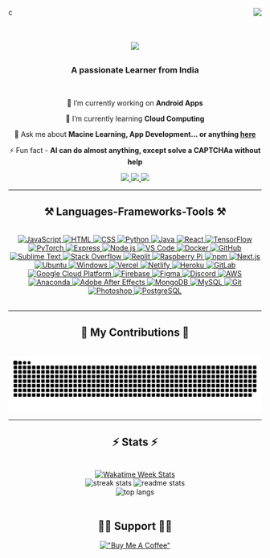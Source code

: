 c<img align="right" src="https://visitor-badge.laobi.icu/badge?page_id=shr33-gaikar.shr33-gaikar" />

<h1 align="center">
    <img src="https://readme-typing-svg.herokuapp.com/?font=Righteous&size=35&center=true&vCenter=true&width=500&height=70&duration=4000&lines=Hi+There!+👋;+I'm+Shrikar+Gaikar!;" />
</h1>  

<h3 align="center">A passionate Learner from India</h3>

<br/>

<div align="center">
 
 🔭 I’m currently working on **Android Apps**
 
 🌱 I’m currently learning **Cloud Computing**

💬 Ask me about **Macine Learning, App Development... or anything [here](https://github.com/shr33-gaikar/shr33-gaikar/issues)**

⚡ Fun fact - **AI can do almost anything, except solve a CAPTCHAa without help**

 </div>
 
<div align="center"> 
  <a href="mailto:shreekarg30@gmail.com">
    <img src="https://img.shields.io/badge/Gmail-333333?style=for-the-badge&logo=gmail&logoColor=red" />
  </a>
  <a href="https://linkedin.com/in/shrikar-gaikar" target="_blank">
    <img src="https://img.shields.io/badge/LinkedIn-0077B5?style=for-the-badge&logo=linkedin&logoColor=white" target="_blank" />
  </a>
  <a href="https://shr33-gaikar.github.io/portfolio" target="_blank">
     <img src="https://img.shields.io/badge/Portfolio-FF5722?style=for-the-badge&logo=todoist&logoColor=white" target="_blank" /> 
  </a>
</div>

 <hr/>
 
<h2 align="center">⚒️ Languages-Frameworks-Tools ⚒️</h2>
<br/>
<div align="center">
<a href="https://developer.mozilla.org/en-US/docs/Web/JavaScript">
  <img src="https://skillicons.dev/icons?i=js&theme=dark" alt="JavaScript">
</a>

<a href="https://developer.mozilla.org/en-US/docs/Web/HTML">
  <img src="https://skillicons.dev/icons?i=html&theme=dark" alt="HTML">
</a>

<a href="https://developer.mozilla.org/en-US/docs/Web/CSS">
  <img src="https://skillicons.dev/icons?i=css&theme=dark" alt="CSS">
</a>

<a href="https://www.python.org/">
  <img src="https://skillicons.dev/icons?i=python&theme=dark" alt="Python">
</a>

<a href="https://www.java.com/">
  <img src="https://skillicons.dev/icons?i=java&theme=dark" alt="Java">
</a>

<a href="https://reactjs.org/">
  <img src="https://skillicons.dev/icons?i=react&theme=dark" alt="React">
</a>

<a href="https://www.tensorflow.org/">
  <img src="https://skillicons.dev/icons?i=tensorflow&theme=dark" alt="TensorFlow">
</a>

<a href="https://pytorch.org/">
  <img src="https://skillicons.dev/icons?i=pytorch&theme=dark" alt="PyTorch">
</a>

<a href="https://expressjs.com/">
  <img src="https://skillicons.dev/icons?i=express&theme=dark" alt="Express">
</a>

<a href="https://nodejs.org/">
  <img src="https://skillicons.dev/icons?i=nodejs&theme=dark" alt="Node.js">
</a>

<a href="https://code.visualstudio.com/">
  <img src="https://skillicons.dev/icons?i=vscode&theme=dark" alt="VS Code">
</a>

<a href="https://www.docker.com/">
  <img src="https://skillicons.dev/icons?i=docker&theme=dark" alt="Docker">
</a>

<a href="https://github.com/">
  <img src="https://skillicons.dev/icons?i=github&theme=dark" alt="GitHub">
</a>

<a href="https://www.sublimetext.com/">
  <img src="https://skillicons.dev/icons?i=sublime&theme=dark" alt="Sublime Text">
</a>

<a href="https://stackoverflow.com/">
  <img src="https://skillicons.dev/icons?i=stackoverflow&theme=dark" alt="Stack Overflow">
</a>

<a href="https://replit.com/">
  <img src="https://skillicons.dev/icons?i=replit&theme=dark" alt="Replit">
</a>

<a href="https://www.raspberrypi.org/">
  <img src="https://skillicons.dev/icons?i=raspberrypi&theme=dark" alt="Raspberry Pi">
</a>

<a href="https://www.npmjs.com/">
  <img src="https://skillicons.dev/icons?i=npm&theme=dark" alt="npm">
</a>

<a href="https://nextjs.org/">
  <img src="https://skillicons.dev/icons?i=nextjs&theme=dark" alt="Next.js">
</a>

<a href="https://ubuntu.com/">
  <img src="https://skillicons.dev/icons?i=ubuntu&theme=dark" alt="Ubuntu">
</a>

<a href="https://www.microsoft.com/en-us/windows">
  <img src="https://skillicons.dev/icons?i=windows&theme=dark" alt="Windows">
</a>

<a href="https://vercel.com/">
  <img src="https://skillicons.dev/icons?i=vercel&theme=dark" alt="Vercel">
</a>

<a href="https://www.netlify.com/">
  <img src="https://skillicons.dev/icons?i=netlify&theme=dark" alt="Netlify">
</a>

<a href="https://www.heroku.com/">
  <img src="https://skillicons.dev/icons?i=heroku&theme=dark" alt="Heroku">
</a>

<a href="https://about.gitlab.com/">
  <img src="https://skillicons.dev/icons?i=gitlab&theme=dark" alt="GitLab">
</a>

<a href="https://cloud.google.com/">
  <img src="https://skillicons.dev/icons?i=gcp&theme=dark" alt="Google Cloud Platform">
</a>

<a href="https://firebase.google.com/">
  <img src="https://skillicons.dev/icons?i=firebase&theme=dark" alt="Firebase">
</a>

<a href="https://www.figma.com/">
  <img src="https://skillicons.dev/icons?i=figma&theme=dark" alt="Figma">
</a>

<a href="https://discord.com/">
  <img src="https://skillicons.dev/icons?i=discord&theme=dark" alt="Discord">
</a>

<a href="https://aws.amazon.com/">
  <img src="https://skillicons.dev/icons?i=aws&theme=dark" alt="AWS">
</a>

<a href="https://www.anaconda.com/">
  <img src="https://skillicons.dev/icons?i=anaconda&theme=dark" alt="Anaconda">
</a>

<a href="https://www.adobe.com/products/aftereffects.html">
  <img src="https://skillicons.dev/icons?i=ae&theme=dark" alt="Adobe After Effects">
</a>

<a href="https://www.mongodb.com/">
  <img src="https://skillicons.dev/icons?i=mongodb&theme=dark" alt="MongoDB">
</a>

<a href="https://www.mysql.com/">
  <img src="https://skillicons.dev/icons?i=mysql&theme=dark" alt="MySQL">
</a>

<a href="https://git-scm.com/">
  <img src="https://skillicons.dev/icons?i=git&theme=dark" alt="Git">
</a>

<a href="https://www.adobe.com/products/photoshop.html">
  <img src="https://skillicons.dev/icons?i=ps&theme=dark" alt="Photoshop">
</a>

<a href="https://www.postgresql.org/">
  <img src="https://skillicons.dev/icons?i=pr&theme=dark" alt="PostgreSQL">
</a>

</div>

<br/>
<hr/>

<div align="center">
  <h2>🐍 My Contributions 🐍</h2>
  <br>
<div align="center">
  <picture>
    <source media="(prefers-color-scheme: dark)" srcset="https://raw.githubusercontent.com/shr33-gaikar/shr33-gaikar/output/github-contribution-grid-snake-dark.svg" />
    <source media="(prefers-color-scheme: light)" srcset="https://raw.githubusercontent.com/shr33-gaikar/shr33-gaikar/output/github-contribution-grid-snake.svg" />
    <img alt="github-snake" src="https://raw.githubusercontent.com/shr33-gaikar/shr33-gaikar/output/github-contribution-grid-snake-dark.svg" />
  </picture>
</div>

<hr/>

<h2 align="center">⚡ Stats ⚡</h2>
<br>

<div align="center">
  <a href="https://github.com/anuraghazra/github-readme-stats">
    <img width=390 src="https://github-readme-stats.vercel.app/api/wakatime?username=shreekarg30&api_domain=wakapi.dev&bg_color=00000000&title_color=ff6f00&icon_color=ff6f00&text_color=ff6f00&custom_title=Wakapi%20Week%20Stats&layout=compact" alt="Wakatime Week Stats"/>
  </a>
</div>

<div align=center>
  <img width=390 src="https://streak-stats.demolab.com/?user=shr33-gaikar&theme=default&background=00000000&border=f2f2f2&stroke=6c6c6c&ring=ff6f00&fire=ff6f00&currStreakNum=ff6f00&sideNums=ff6f00&currStreakLabel=ff6f00&sideLabels=ff6f00&dates=ff6f00&excludeDaysLabel=ff6f00"        alt="streak stats"/>
  <img width=390 src="https://github-readme-stats.vercel.app/api?username=shr33-gaikar&show_icons=true&title_color=ff6f00&icon_color=ff6f00&text_color=585858&bg_color=00000000" alt="readme stats"/>
  
  <br/>
  <img width=325 align="center" src="https://github-readme-stats.vercel.app/api/top-langs/?username=shr33-gaikar&layout=compact&title_color=ff6f00&text_color=585858&bg_color=00000000" alt="top langs"/>
</div>

<br>


<h2 align="center">🙋‍♂️ Support 🙋‍♂️</h2>

[!["Buy Me A Coffee"](https://www.buymeacoffee.com/assets/img/custom_images/orange_img.png)](https://www.buymeacoffee.com/shrikar.gaikar)

